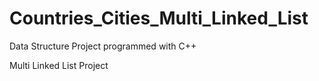 # Countries_Cities_Multi_Linked_List
Data Structure Project programmed with C++

Multi Linked List Project
